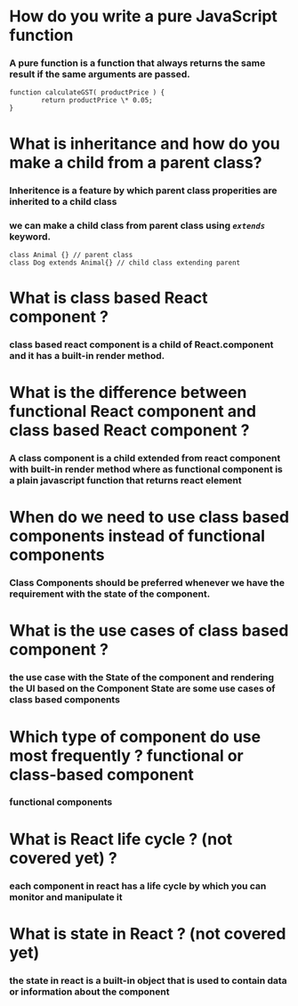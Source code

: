 # How do you write a pure JavaScript function

### A pure function is a function that always returns the same result if the same arguments are passed.

```
function calculateGST( productPrice ) {
        return productPrice \* 0.05;
}
```

# What is inheritance and how do you make a child from a parent class?

### Inheritence is a feature by which parent class properities are inherited to a child class

### we can make a child class from parent class using _`extends`_ keyword.

```
class Animal {} // parent class
class Dog extends Animal{} // child class extending parent
```

# What is class based React component ?

### class based react component is a child of React.component and it has a built-in render method.

# What is the difference between functional React component and class based React component ?

### A class component is a child extended from react component with built-in render method where as functional component is a plain javascript function that returns react element

# When do we need to use class based components instead of functional components

### Class Components should be preferred whenever we have the requirement with the state of the component.

# What is the use cases of class based component ?

### the use case with the State of the component and rendering the UI based on the Component State are some use cases of class based components

# Which type of component do use most frequently ? functional or class-based component

### functional components

# What is React life cycle ? (not covered yet) ?

### each component in react has a life cycle by which you can monitor and manipulate it

# What is state in React ? (not covered yet)

### the state in react is a built-in object that is used to contain data or information about the component
